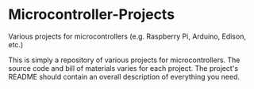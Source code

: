# Microcontroller-Projects
Various projects for microcontrollers (e.g. Raspberry Pi, Arduino, Edison, etc.)

This is simply a repository of various projects for microcontrollers.  The source code and bill of materials varies for each project. The project's README should contain an overall description of everything you need.